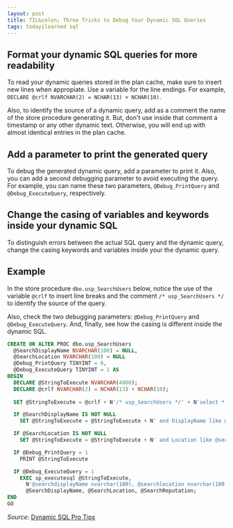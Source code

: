 ```yaml
---
layout: post
title: TIL&colon; Three Tricks to Debug Your Dynamic SQL Queries
tags: todayilearned sql
---
```


## Format your dynamic SQL queries for more readability

To read your dynamic queries stored in the plan cache, make sure to insert new lines when appropiate. Use a variable for the line endings. For example, `DECLARE @crlf NVARCHAR(2) = NCHAR(13) + NCHAR(10)`.

Also, to identify the source of a dynamic query, add as a comment the name of the store procedure generating it. But, don't use inside that comment a timestamp or any other dynamic text. Otherwise, you will end up with almost identical entries in the plan cache.

## Add a parameter to print the generated query

To debug the generated dynamic query, add a parameter to print it. Also, you can add a second debugging parameter to avoid executing the query. For example, you can name these two parameters, `@Debug_PrintQuery` and `@Debug_ExecuteQuery`, respectively.

## Change the casing of variables and keywords inside your dynamic SQL

To distinguish errors between the actual SQL query and the dynamic query, change the casing keywords and variables inside your the dynamic query.

## Example

In the store procedure `dbo.usp_SearchUsers` below, notice the use of the variable `@crlf` to insert line breaks and the comment `/* usp_SearchUsers */` to identify the source of the query. 

Also, check the two debugging parameters: `@Debug_PrintQuery` and `@Debug_ExecuteQuery`. And, finally, see how the casing is different inside the dynamic SQL.

```sql
CREATE OR ALTER PROC dbo.usp_SearchUsers
  @SearchDisplayName NVARCHAR(100) = NULL,
  @SearchLocation NVARCHAR(100) = NULL
  @Debug_PrintQuery TINYINT = 0,
  @Debug_ExecuteQuery TINYINT = 1 AS
BEGIN
  DECLARE @StringToExecute NVARCHAR(4000);
  DECLARE @crlf NVARCHAR(2) = NCHAR(13) + NCHAR(10);
    
  SET @StringToExecute = @crlf + N'/* usp_SearchUsers */' + N'select * from dbo.Users u where 1 = 1 ' + @crlf;

  IF @SearchDisplayName IS NOT NULL
    SET @StringToExecute = @StringToExecute + N' and DisplayName like @searchdisplayName ' + @crlf;

  IF @SearchLocation IS NOT NULL
    SET @StringToExecute = @StringToExecute + N' and Location like @searchlocation ' + @crlf;

  IF @Debug_PrintQuery = 1
    PRINT @StringToExecute

  IF @Debug_ExecuteQuery = 1
    EXEC sp_executesql @StringToExecute, 
      N'@searchdisplayName nvarchar(100), @searchlocation nvarchar(100)', 
      @SearchDisplayName, @SearchLocation, @SearchReputation;
END
GO
```

_Source_: [Dynamic SQL Pro Tips](https://www.brentozar.com/sql/dynamic/) 
